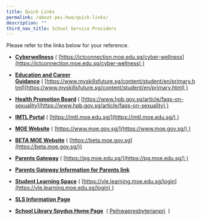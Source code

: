 ```yaml
---
title: Quick Links
permalink: /about-pei-hwa/quick-links/
description: ""
third_nav_title: School Service Providers
---
```

Please refer to the links below for your reference.  

  

*   **[Cyberwellness](https://ictconnection.moe.edu.sg/cyber-wellness)** ( [https://ictconnection.moe.edu.sg/cyber-wellness](https://ictconnection.moe.edu.sg/cyber-wellness) )

  

*   **[Education and Career Guidance](https://www.myskillsfuture.sg/content/student/en/primary.html)** ( [https://www.myskillsfuture.sg/content/student/en/primary.html](https://www.myskillsfuture.sg/content/student/en/primary.html) )

  

*   **[Health Promotion Board](https://www.hpb.gov.sg/article/faqs-on-sexuality)** ( [https://www.hpb.gov.sg/article/faqs-on-sexuality](https://www.hpb.gov.sg/article/faqs-on-sexuality) )

  

*   **[IMTL Portal](https://imtl.moe.edu.sg/)** ( [https://imtl.moe.edu.sg/](https://imtl.moe.edu.sg/) )

  

*   **[MOE Website](https://www.moe.gov.sg/)** ( [https://www.moe.gov.sg/](https://www.moe.gov.sg/) )

  

*   **[BETA MOE Website](https://beta.moe.gov.sg/)** ( [](https://www.moe.gov.sg/)[https://beta.moe.gov.sg](https://beta.moe.gov.sg/))

  

*   **[Parents Gateway](https://pg.moe.edu.sg/)** ( [https://pg.moe.edu.sg/](https://pg.moe.edu.sg/) )

  

*   **[Parents Gateway Information for Parents link](https://peihwapresbyterianpri-moe-edu-sg-admin.cwp.sg/our-partners-1/parents/parents-gateway)** 

  

*   **[Student Learning Space](https://vle.learning.moe.edu.sg/login)** ( [https://vle.learning.moe.edu.sg/login](https://vle.learning.moe.edu.sg/login) )

  

*   **[SLS Information Page](https://peihwapresbyterianpri-moe-edu-sg-admin.cwp.sg/others/student-learning-space-sls)**

  

*   **[School Library Spydus Home Page](https://schoolibrary.moe.edu.sg/peihwapresbyterianpri/cgi-bin/spydus.exe/MSGTRN/WPAC/HOME)**  ([](https://schoolibrary.spydus.com.sg/peihwapresbyterianpri) [Peihwapresbyterianpri](https://schoolibrary.moe.edu.sg/peihwapresbyterianpri/cgi-bin/spydus.exe/MSGTRN/WPAC/HOME)  )